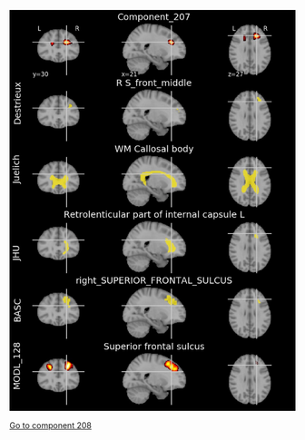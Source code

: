 


![207](preliminary/207.jpg "Component 207")

[Go to component 208](https://parietal-inria.github.io/MODL_atlas/1024/208 "Component 208")